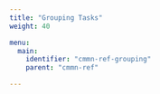 ```yaml
---
title: "Grouping Tasks"
weight: 40

menu:
  main:
    identifier: "cmmn-ref-grouping"
    parent: "cmmn-ref"

---
```

